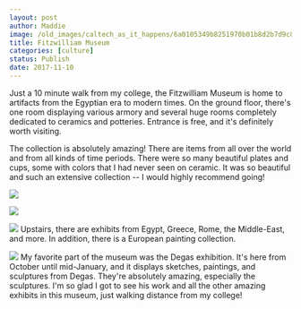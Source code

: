 ```yaml
---
layout: post
author: Maddie
image: /old_images/caltech_as_it_happens/6a0105349b8251970b01b8d2b7d9c8970c.jpg
title: Fitzwilliam Museum
categories: [culture]
status: Publish
date: 2017-11-10
---
```


Just a 10 minute walk from my college, the Fitzwilliam Museum is home to artifacts from the Egyptian era to modern times. On the ground floor, there's one room displaying various armory and several huge rooms completely dedicated to ceramics and potteries. Entrance is free, and it's definitely worth visiting.

The collection is absolutely amazing! There are items from all over the world and from all kinds of time periods. There were so many beautiful plates and cups, some with colors that I had never seen on ceramic. It was so beautiful and such an extensive collection -- I would highly recommend going!


![](/old_images/caltech_as_it_happens/6a0105349b8251970b01bb09d09190970d.jpg)

![](/old_images/caltech_as_it_happens/6a0105349b8251970b01b7c92d6c77970b.jpg)

![](/old_images/caltech_as_it_happens/6a0105349b8251970b01bb09d0919d970d.jpg)
Upstairs, there are exhibits from Egypt, Greece, Rome, the Middle-East, and more. In addition, there is a European painting collection.


![](/old_images/caltech_as_it_happens/6a0105349b8251970b01bb09d0918c970d.jpg)
My favorite part of the museum was the Degas exhibition. It's here from October until mid-January, and it displays sketches, paintings, and sculptures from Degas. They're absolutely amazing, especially the sculptures. I'm so glad I got to see his work and all the other amazing exhibits in this museum, just walking distance from my college!
